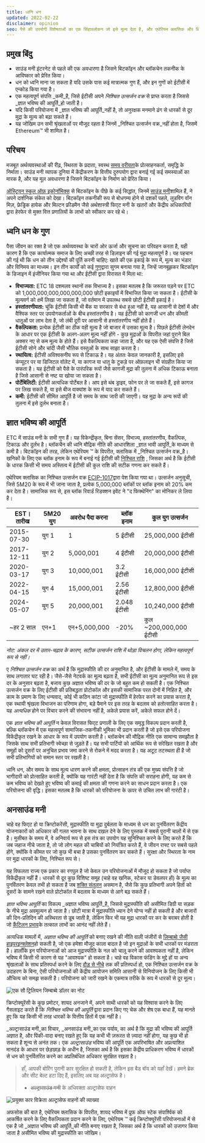 ```yaml
---
title: ध्वनि धन
updated: 2022-02-22
disclaimer: opinion
seo: पैसे की उपयोगी विशेषताओं का एक सिंहावलोकन जो इसे मूल्य देता है, और एथेरियम क्लासिक और बिटकॉइन सहित कुछ ब्लॉकचेन, विकेंद्रीकरण और दीर्घायु सुनिश्चित करने के लिए जानबूझकर इन सुविधाओं को अपनी मौद्रिक नीति में कैसे लागू करते हैं।
---
```


## प्रमुख बिंदु

- साउंड मनी इंटरनेट से पहले की एक अवधारणा है जिसने बिटकॉइन और ब्लॉकचेन तकनीक के आविष्कार को प्रेरित किया।
- धन को ध्वनि माना जा सकता है यदि उसके पास कई मात्रात्मक गुण हैं, और इन गुणों को ईटीसी में एन्कोड किया गया है।
- एक महत्वपूर्ण संपत्ति _कमी_है, जिसे ईटीसी अपने _निश्चित उत्सर्जन वक्र_ से प्राप्त करता है जिससे _ज्ञात भविष्य की आपूर्ति_हो जाती है।
- यदि किसी परियोजना में _ज्ञात भविष्य की आपूर्ति_नहीं है, तो अनुरक्षक मनमाने ढंग से धारकों से दूर मुद्रा के मूल्य को बढ़ा सकते हैं।
- यह जोखिम उन सभी श्रृंखलाओं पर मौजूद रहता है जिनमें _निश्चित उत्सर्जन वक्र_नहीं होता है, जिसमें Ethereum™ भी शामिल है।

## परिचय

मजबूत अर्थव्यवस्थाओं की रीढ़, स्थिरता के प्रदाता, स्वस्थ [समय वरीयता](https://www.youtube.com/watch?v=k5XbLm3pEfI)के प्रोत्साहनकर्ता, समृद्धि के निर्माता। साउंड मनी व्यापक दुनिया में केंद्रीकरण के वित्तीय दुरुपयोग द्वारा बनाई गई कई समस्याओं का मारक है, और यह मूल अवधारणा है जिसने बिटकॉइन के निर्माण को प्रेरित किया।

[ऑस्ट्रियन स्कूल ऑफ़ इकोनॉमिक्स](https://mises.org/topics/bitcoin) से बिटकॉइन के पीछे के कई सिद्धांत, जिनमें [साउंड मनी](https://mises.org/library/principle-sound-money)शामिल हैं, ने अपने दार्शनिक संकेत को देखा। बिटकॉइन तकनीकी रूप से बोधगम्य होने से दशकों पहले, लुडविग वॉन मिज़, फ्रेड्रिक हायेक और मिल्टन फ्रीडमैन जैसे अर्थशास्त्री फिएट मनी के खतरों और केंद्रीय अधिकारियों द्वारा हेरफेर से मुक्त वित्त प्रणालियों के लाभों को स्वीकार कर रहे थे।

## ध्वनि धन के गुण

पैसा जीवन का रक्त है जो एक अर्थव्यवस्था के चारों ओर ऊर्जा और सूचना का परिवहन करता है, यही कारण है कि एक कार्यात्मक समाज के लिए अच्छी तरह से डिज़ाइन की गई मुद्रा महत्वपूर्ण है। यह पहचान की गई थी कि धन को तीन उद्देश्यों की पूर्ति करनी चाहिए: खाते की एक इकाई के रूप में, मूल्य का भंडार और विनिमय का माध्यम। इन तीन कार्यों को कई [गुण](https://cryptowhat.com/properties-of-sound-money/)द्वारा सुगम बनाया गया है, जिन्हें जानबूझकर बिटकॉइन के डिजाइन में इंजीनियर किया गया था और ईटीसी द्वारा विरासत में मिला था:

- **विभाज्यता:** ETC 18 दशमलव स्थानों तक विभाज्य है। इसका मतलब है कि जरूरत पड़ने पर ETC को 1,000,000,000,000,000,000 छोटी इकाइयों में विभाजित किया जा सकता है। ईटीसी के मूल्यवर्ग को `वी`में लिखा जा सकता है, जो वर्तमान में उपलब्ध सबसे छोटी ईटीसी इकाई है।
- **हस्तांतरणीयता:** चूंकि ईटीसी किसी भी बैंक या सरकार से बंधा हुआ नहीं है, यह आसानी से देशों में और वैश्विक स्तर पर उपयोगकर्ताओं के बीच हस्तांतरणीय है। यह ईटीसी को कागजी धन और कीमती धातुओं पर लाभ देता है, जो लंबी दूरी पर आसानी से हस्तांतरणीय नहीं होते हैं।
- **वैकल्पिकता:** प्रत्येक ईटीसी का ठीक वही मूल्य है जो बाजार में उसका मूल्य है। पिछले ईटीसी लेनदेन के आधार पर एक ईटीसी के अलग-अलग मूल्य नहीं होंगे - कुछ मुद्राओं के विपरीत जहां पुराने बिल अक्सर नए से कम मूल्य के होते हैं। इसे वैकल्पिकता कहा जाता है, और यह एक ऐसी संपत्ति है जिसे ईटीसी सोने और चांदी जैसी भौतिक वस्तुओं के साथ साझा करता है।
- **स्थायित्व:** ईटीसी अविश्वसनीय रूप से टिकाऊ है। यह अंततः केवल जानकारी है, इसलिए इसे कंप्यूटर पर या डिजिटल वॉलेट में, या कागज या धातु के टुकड़े पर ऑफ़लाइन भी संग्रहीत किया जा सकता है। यह ईटीसी को पैसे के पारंपरिक रूपों जैसे कागजी मुद्रा की तुलना में अधिक टिकाऊ बनाता है जिसे आसानी से नष्ट या खोया जा सकता है।
- **पोर्टेबिलिटी:** ईटीसी अत्यधिक पोर्टेबल है। आप इसे थंब ड्राइव, फोन पर ले जा सकते हैं, इसे कागज पर लिख सकते हैं, या इसे बीज वाक्यांश के रूप में याद कर सकते हैं।
- **कमी:** ईटीसी की सीमित आपूर्ति है जो समय के साथ जारी की जाएगी। यह मुद्रा के अन्य रूपों की तुलना में इसे दुर्लभ बनाता है।

## ज्ञात भविष्य की आपूर्ति

ETC में साउंड मनी के सभी गुण हैं। यह विकेन्द्रीकृत, बिना सेंसर, विभाज्य, हस्तांतरणीय, वैकल्पिक, टिकाऊ और दुर्लभ है। ब्लॉकचैन की ध्वनि मौद्रिक नीति की आधारशिला _ज्ञात भावी आपूर्ति_के माध्यम से कमी है। बिटकॉइन की तरह, लेकिन एथेरियम ™ के विपरीत, क्लासिक में _निश्चित उत्सर्जन वक्र_है। खनिकों के लिए एक ब्लॉक इनाम के रूप में बनाई गई ईटीसी की [निश्चित राशि](https://etcis.money/) , जिसका अर्थ है कि ईटीसी के धारक किसी भी समय अस्तित्व में ईटीसी की कुल राशि की सटीक गणना कर सकते हैं।

एथेरियम क्लासिक का निश्चित उत्सर्जन वक्र [ECIP-1017](https://ecips.ethereumclassic.org/ECIPs/ecip-1017)द्वारा पेश किया गया था। उत्सर्जन अनुसूची, जिसे 5M20 के रूप में भी जाना जाता है, प्रत्येक 5,000,000 ब्लॉकों पर ब्लॉक इनाम को 20% कम कर देता है। सामाजिक रूप से, इस ब्लॉक रिवार्ड रिडक्शन इवेंट ने "द फिफ्थेनिंग" का मोनिकर ले लिया है।

| EST। तारीख | 5M20 युग | अवरोध पैदा करना | ब्लॉक इनाम  | कुल युग उत्सर्जन       |
| ---------- | -------- | --------------- | ----------- | ---------------------- |
| 2015-07-30 | युग 1    | 1               | 5 ईटीसी     | 25,000,000 ईटीसी       |
| 2017-12-11 | युग 2    | 5,000,001       | 4 ईटीसी     | 20,000,000 ईटीसी       |
| 2020-03-17 | युग 3    | 10,000,001      | 3.2 ईटीसी   | 16,000,000 ईटीसी       |
| 2022-04-15 | युग 4    | 15,000,001      | 2.56 ईटीसी  | 12,800,000 ईटीसी       |
| 2024-05-07 | युग 5    | 20,000,001      | 2.048 ईटीसी | 10,240,000 ईटीसी       |
| ~हर 2 साल  | एन+1     | एन+5,000,000    | -20%        | कुल ~200,000,000 ईटीसी |

_नोट: अंकल दर में उतार-चढ़ाव के कारण, सटीक उत्सर्जन राशि में थोड़ा विचलन होगा, लेकिन महत्वपूर्ण रूप से नहीं।_

ए _निश्चित उत्सर्जन वक्र_ का अर्थ है कि मुद्रास्फीति की दर अनुमानित है, और ईटीसी के मामले में, समय के साथ लगातार घट रही है। जैसे-जैसे नेटवर्क का मूल्य बढ़ता है, सभी ईटीसी का मूल्य अनुमानित रूप से इस दर के अनुसार बढ़ता है, बजाय कुछ अज्ञात भविष्य की दर के जो बहुत कम हो सकती है। एक निश्चित उत्सर्जन वक्र के लिए ईटीसी की प्रतिबद्धता प्रोटोकॉल और इसकी सामाजिक परत दोनों में निहित है, और काम के प्रमाण के लिए धन्यवाद, कोई भी कठिन कांटा जो मुद्रास्फीति में हेरफेर करने का प्रयास करता है, एक स्थायी श्रृंखला विभाजन का परिणाम होगा, बड़े पैमाने पर इस तरह के बदलाव को हतोत्साहित करता है। यह _अत्यधिक_ होने पर विचार करने की संभावना नहीं है, अकेले प्रयास करें, अकेले सफल होने दें।

एक _ज्ञात भविष्य की आपूर्ति_ न केवल विरासत फिएट प्रणाली के लिए एक समृद्ध विकल्प प्रदान करती है, बल्कि ब्लॉकचेन में एक महत्वपूर्ण सामाजिक-तकनीकी भूमिका भी प्रदान करती है जो इसे एक परियोजना विकेंद्रीकृत रखने के आधार के रूप में उपयोग करती है। ब्लॉकचेन की मौद्रिक नीति एक सामान्य समझौता है जिसके साथ सभी प्रतिभागी स्वेच्छा से जुड़ते हैं। यह सभी पार्टियों को आर्थिक रूप से संरेखित रखता है और समूहों को दूसरों पर अनुचित प्रभाव जमा करने से रोकने में मदद करता है। यह अटूट तटस्थता ही है जो सभी प्रतिभागियों को समान स्तर पर रखती है।

ध्वनि धन, और समय के साथ मूल्य धारण करने की क्षमता, प्रोत्साहन तंत्र की एक मुख्य संपत्ति है जो भागीदारी को प्रोत्साहित करती है, क्योंकि यह गारंटी नहीं देता है कि संपत्ति की सराहना होगी, यह कम से कम भविष्य को देखते हुए भविष्य की कमाई की क्षमता की गणना करने का साधन प्रदान करता है। एक परियोजना की वृद्धि। इसका मतलब है कि धारकों को परियोजना के ऊपर से उचित लाभ की गारंटी है।

## अनसाउंड मनी

चाहे वह फिएट हो या क्रिप्टोकरेंसी, मुद्रास्फीति या मुद्रा दुर्बलता के माध्यम से धन का पुनर्वितरण केंद्रीय योजनाकारों को अधिकार की गलत भावना के साथ दखल देने के लिए पुस्तक में सबसे पुरानी चालों में से एक है। मुसीबत के समय में, वे अनिवार्य रूप से इस तंत्र का उपयोग यह सुनिश्चित करने के लिए करते हैं कि जब जहाज नीचे जाता है, तो जो लोग महल की चाबियों को नियंत्रित करते हैं, वे जीवन राफ्ट पर सबसे पहले होंगे, क्योंकि वे कीमत पर जो कुछ भी बचा है उसका पुनर्वितरण कर सकते हैं। सुरक्षा और स्थिरता के नाम पर मुद्रा धारकों के लिए, निश्चित रूप से।

यह विफलता राज्य एक प्रकार का रगपुल है जो केवल उन परियोजनाओं में मौजूद हो सकता है जो पर्याप्त विकेंद्रीकृत नहीं हैं। धारकों से दूर कुछ विशिष्ट समूह (चाहे वह खनिक, स्टेकर या डेवलपर हों) के मूल्य का पुनर्वितरण केवल तभी हो सकता है जब [शक्ति संतुलन](/why-classic/decentralism#balancing-power) असमान है, जैसे कि कुछ प्रतिभागी अपने हितों को दूसरों के सामने रखने वाले प्रोटोकॉल में बदलाव के माध्यम से आगे बढ़ सकते हैं।

_ज्ञात भविष्य आपूर्ति_ का विकल्प _अज्ञात भविष्य आपूर्ति_है, जिससे मुद्रास्फीति की असीमित डिग्री या सड़क के नीचे मुद्रा अवमूल्यन हो जाता है। छोटी मात्रा में मुद्रास्फीति ध्यान देने योग्य नहीं हो सकती है और बाजारों की दिन-प्रतिदिन की अस्थिरता से डूब जाती है, लेकिन फिर भी यह मुद्रा धारकों पर कर के बराबर होती है जो [कैंटिलन प्रभाव](https://cointelegraph.com/explained/from-cash-to-crypto-the-cantillon-effect-vs-the-nakamoto-effect)के तत्काल लाभों का आनंद नहीं लेते हैं।

अत्यधिक मामलों में, _अज्ञात भविष्य की आपूर्ति_ को बनाए रखने की नीति वाली जंजीरों से [ज़िम्बाब्वे जैसी हाइपरइन्फ्लेशन](https://en.wikipedia.org/wiki/Hyperinflation_in_Zimbabwe)हो सकती है, जो एक हमेशा मौजूद काला बादल है जो इन मुद्राओं के सभी धारकों पर मंडराता है। हालाँकि इन परियोजनाओं को आज मुद्रास्फीति के नल को चालू करने की आवश्यकता नहीं है, लेकिन भविष्य में किसी भी कारण से यह "आवश्यक" हो सकता है। चाहे वह विकास फंडिंग के मुद्दे हों या अन्य श्रृंखलाओं के साथ प्रतिस्पर्धा करने के लिए [दौड़ से नीचे](/why-classic/proof-of-work#the-apr-arms-race) तक की प्रतिस्पर्धा हो, एक निश्चित उत्सर्जन वक्र के उदाहरण के बिना, ऐसी परियोजनाओं की केंद्रीय आयोजन समिति आसानी से विनियोजन के लिए किसी भी औचित्य को समझ सकती है। परियोजना को जारी रखने के एकमात्र तरीके के रूप में धारकों से दूर मूल्य।

![एक सौ ट्रिलियन जिम्बाब्वे डॉलर का नोट](./zimbabwedollar.jpg)

क्रिप्टोक्यूरेंसी के कुछ प्रमोटर, शायद अनजाने में, अपने साथी धारकों को यह विश्वास करने के लिए गैसलाइट करते हैं कि _निश्चित भविष्य की आपूर्ति_ द्वारा प्रदान किए गए चेक और शेष एक बाधा हैं, यह मानते हुए कि यह किसी भी तरह धारकों के वित्तीय हितों में एक नहीं है।

_अल्ट्रासाउंड मनी_का विचार, _अनसाउंड मनी_का एक पर्याय, का अर्थ है कि मुद्रा की भविष्य की आपूर्ति अज्ञात है, और पिंकी-वादा बनाए रखते हुए कि यह कभी भी ज़रूरत से ज़्यादा नहीं होगा, यह कुछ भी हो सकता है शून्य से अनंत तक। एक _अल्ट्रासाउंड_ भविष्य की आपूर्ति एक अपरिभाषित और अप्रत्याशित मानदंड के आधार पर छेड़छाड़ के अधीन है, जिसका अर्थ है कि इसका केंद्रीय प्राधिकरण भविष्य में धारकों से धन को पुनर्वितरित करने का अप्रतिबंधित अधिकार सुरक्षित रखता है।

> हाँ, आपकी बोरिंग पुरानी कार सुरक्षित हो सकती है, लेकिन इस बैड बॉय को यहाँ देखें। हमने ब्रेक और सीट बेल्ट हटा दिए हैं, इसलिए अब यह अल्ट्रासेफ है।
> 
> - ~~अल्ट्रासाउंड मनी~~ के अधिवक्ता अल्ट्रासेफ वाहन

![प्रयुक्त कार विक्रेता अल्ट्रासेफ वाहनों की व्याख्या](./ultrasafe.jpg)

अफसोस की बात है, एथेरियम क्लासिक के विपरीत, शायद भविष्य में प्रूफ ऑफ स्टेक संपार्श्विक को आकर्षित करने के लिए वैकल्पिकता प्रदान करने के लिए, एथेरियम ™ कई क्रिप्टोक्यूरेंसी परियोजनाओं में से एक है जो _अज्ञात भविष्य की आपूर्ति_की नीति बनाए रखता है, जिसका अर्थ है कि धारकों को उजागर किया जाता है असीमित भविष्य की मुद्रास्फीति का जोखिम।
